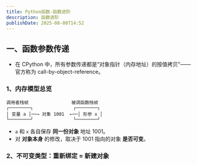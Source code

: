 ```yaml
---
title: Python函数-函数进阶
description: 函数进阶
publishDate: 2025-08-08T14:52
---
```

## 一、函数参数传递

* 在 CPython 中，所有参数传递都是“对象指针（内存地址）的按值拷贝”——官方称为 call-by-object-reference。

### 1、内存模型总览

```
调用者栈帧                被调函数栈帧
┌────────┐               ┌────────┐
│ 变量 a │──→ 对象 1001  ←──│ 形参 x │
└────────┘               └────────┘
```

* `a` 和 `x` 各自保存 **同一份对象** 地址 1001。
* 对 **对象本身** 的修改，取决于 1001 指向的对象 **是否可变**。

### 2、不可变类型：重新绑定 = 新建对象
